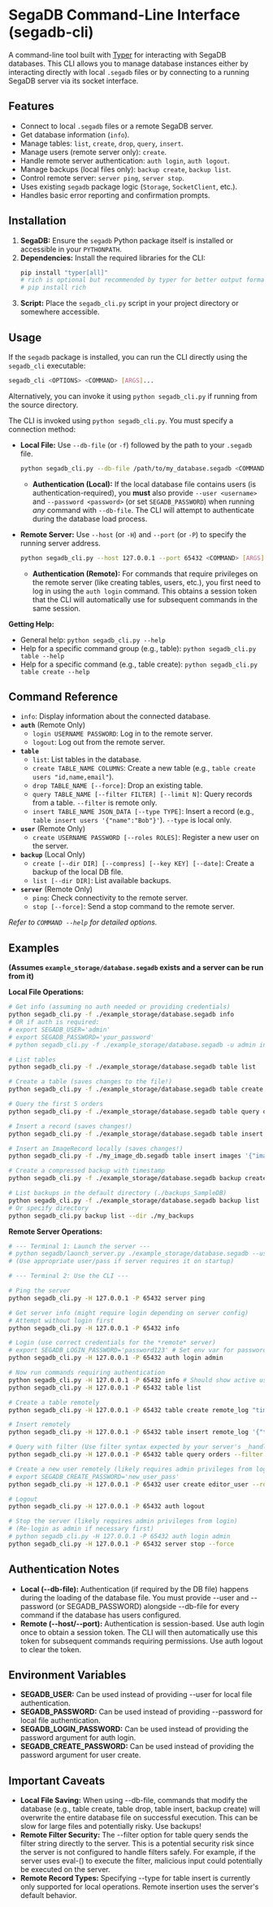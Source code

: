 # SegaDB Command-Line Interface (segadb-cli)

A command-line tool built with [Typer](https://typer.tiangolo.com/) for interacting with SegaDB databases. This CLI allows you to manage database instances either by interacting directly with local `.segadb` files or by connecting to a running SegaDB server via its socket interface.

## Features

*   Connect to local `.segadb` files or a remote SegaDB server.
*   Get database information (`info`).
*   Manage tables: `list`, `create`, `drop`, `query`, `insert`.
*   Manage users (remote server only): `create`.
*   Handle remote server authentication: `auth login`, `auth logout`.
*   Manage backups (local files only): `backup create`, `backup list`.
*   Control remote server: `server ping`, `server stop`.
*   Uses existing `segadb` package logic (`Storage`, `SocketClient`, etc.).
*   Handles basic error reporting and confirmation prompts.

## Installation

1.  **SegaDB:** Ensure the `segadb` Python package itself is installed or accessible in your `PYTHONPATH`.
2.  **Dependencies:** Install the required libraries for the CLI:
    ```bash
    pip install "typer[all]"
    # rich is optional but recommended by typer for better output formatting
    # pip install rich
    ```
3.  **Script:** Place the `segadb_cli.py` script in your project directory or somewhere accessible.

## Usage

If the `segadb` package is installed, you can run the CLI directly using the `segadb_cli` executable:

```bash
segadb_cli <OPTIONS> <COMMAND> [ARGS]...
```

Alternatively, you can invoke it using `python segadb_cli.py` if running from the source directory.

The CLI is invoked using `python segadb_cli.py`. You must specify a connection method:

*   **Local File:** Use `--db-file` (or `-f`) followed by the path to your `.segadb` file.
    ```bash
    python segadb_cli.py --db-file /path/to/my_database.segadb <COMMAND> [ARGS]...
    ```
    *   **Authentication (Local):** If the local database file contains users (is authentication-required), you **must** also provide `--user <username>` and `--password <password>` (or set `SEGADB_PASSWORD`) when running *any* command with `--db-file`. The CLI will attempt to authenticate during the database load process.

*   **Remote Server:** Use `--host` (or `-H`) and `--port` (or `-P`) to specify the running server address.
    ```bash
    python segadb_cli.py --host 127.0.0.1 --port 65432 <COMMAND> [ARGS]...
    ```
    *   **Authentication (Remote):** For commands that require privileges on the remote server (like creating tables, users, etc.), you first need to log in using the `auth login` command. This obtains a session token that the CLI will automatically use for subsequent commands in the same session.

**Getting Help:**

*   General help: `python segadb_cli.py --help`
*   Help for a specific command group (e.g., table): `python segadb_cli.py table --help`
*   Help for a specific command (e.g., table create): `python segadb_cli.py table create --help`

## Command Reference

*   `info`: Display information about the connected database.
*   **`auth`** (Remote Only)
    *   `login USERNAME PASSWORD`: Log in to the remote server.
    *   `logout`: Log out from the remote server.
*   **`table`**
    *   `list`: List tables in the database.
    *   `create TABLE_NAME COLUMNS`: Create a new table (e.g., `table create users "id,name,email"`).
    *   `drop TABLE_NAME [--force]`: Drop an existing table.
    *   `query TABLE_NAME [--filter FILTER] [--limit N]`: Query records from a table. `--filter` is remote only.
    *   `insert TABLE_NAME JSON_DATA [--type TYPE]`: Insert a record (e.g., `table insert users '{"name":"Bob"}'`). `--type` is local only.
*   **`user`** (Remote Only)
    *   `create USERNAME PASSWORD [--roles ROLES]`: Register a new user on the server.
*   **`backup`** (Local Only)
    *   `create [--dir DIR] [--compress] [--key KEY] [--date]`: Create a backup of the local DB file.
    *   `list [--dir DIR]`: List available backups.
*   **`server`** (Remote Only)
    *   `ping`: Check connectivity to the remote server.
    *   `stop [--force]`: Send a stop command to the remote server.

*Refer to `COMMAND --help` for detailed options.*

## Examples

**(Assumes `example_storage/database.segadb` exists and a server can be run from it)**

**Local File Operations:**

```bash
# Get info (assuming no auth needed or providing credentials)
python segadb_cli.py -f ./example_storage/database.segadb info
# OR if auth is required:
# export SEGADB_USER='admin'
# export SEGADB_PASSWORD='your_password'
# python segadb_cli.py -f ./example_storage/database.segadb -u admin info

# List tables
python segadb_cli.py -f ./example_storage/database.segadb table list

# Create a table (saves changes to the file!)
python segadb_cli.py -f ./example_storage/database.segadb table create products "product_id,name,price"

# Query the first 5 orders
python segadb_cli.py -f ./example_storage/database.segadb table query orders --limit 5

# Insert a record (saves changes!)
python segadb_cli.py -f ./example_storage/database.segadb table insert products '{"product_id": 101, "name": "Gadget", "price": 99.99}'

# Insert an ImageRecord locally (saves changes!)
python segadb_cli.py -f ./my_image_db.segadb table insert images '{"image_data":"/path/to/image.jpg"}' --type ImageRecord

# Create a compressed backup with timestamp
python segadb_cli.py -f ./example_storage/database.segadb backup create --compress --date

# List backups in the default directory (./backups_SampleDB)
python segadb_cli.py -f ./example_storage/database.segadb backup list
# Or specify directory
python segadb_cli.py backup list --dir ./my_backups

```

**Remote Server Operations:**

```bash
# --- Terminal 1: Launch the server ---
# python segadb/launch_server.py ./example_storage/database.segadb --user admin --password password123
# (Use appropriate user/pass if server requires it on startup)

# --- Terminal 2: Use the CLI ---

# Ping the server
python segadb_cli.py -H 127.0.0.1 -P 65432 server ping

# Get server info (might require login depending on server config)
# Attempt without login first
python segadb_cli.py -H 127.0.0.1 -P 65432 info

# Login (use correct credentials for the *remote* server)
# export SEGADB_LOGIN_PASSWORD='password123' # Set env var for password
python segadb_cli.py -H 127.0.0.1 -P 65432 auth login admin

# Now run commands requiring authentication
python segadb_cli.py -H 127.0.0.1 -P 65432 info # Should show active user now
python segadb_cli.py -H 127.0.0.1 -P 65432 table list

# Create a table remotely
python segadb_cli.py -H 127.0.0.1 -P 65432 table create remote_log "timestamp,message"

# Insert remotely
python segadb_cli.py -H 127.0.0.1 -P 65432 table insert remote_log '{"timestamp": "2023-10-27T10:00:00Z", "message": "System started"}'

# Query with filter (Use filter syntax expected by your server's _handle_command)
python segadb_cli.py -H 127.0.0.1 -P 65432 table query orders --filter "lambda r: r.data['user_id'] == 5" -l 10

# Create a new user remotely (likely requires admin privileges from login)
# export SEGADB_CREATE_PASSWORD='new_user_pass'
python segadb_cli.py -H 127.0.0.1 -P 65432 user create editor_user --roles "editor"

# Logout
python segadb_cli.py -H 127.0.0.1 -P 65432 auth logout

# Stop the server (likely requires admin privileges from login)
# (Re-login as admin if necessary first)
# python segadb_cli.py -H 127.0.0.1 -P 65432 auth login admin
python segadb_cli.py -H 127.0.0.1 -P 65432 server stop --force
```

## Authentication Notes
- **Local (--db-file):** Authentication (if required by the DB file) happens during the loading of the database file. You must provide --user and --password (or SEGADB_PASSWORD) alongside --db-file for every command if the database has users configured.
- **Remote (--host/--port):** Authentication is session-based. Use auth login once to obtain a session token. The CLI will then automatically use this token for subsequent commands requiring permissions. Use auth logout to clear the token.

## Environment Variables
- **SEGADB_USER:** Can be used instead of providing --user for local file authentication.
- **SEGADB_PASSWORD:** Can be used instead of providing --password for local file authentication.
- **SEGADB_LOGIN_PASSWORD:** Can be used instead of providing the password argument for auth login.
- **SEGADB_CREATE_PASSWORD:** Can be used instead of providing the password argument for user create.

## Important Caveats
- **Local File Saving:** When using --db-file, commands that modify the database (e.g., table create, table drop, table insert, backup create) will overwrite the entire database file on successful execution. This can be slow for large files and potentially risky. Use backups!
- **Remote Filter Security:** The --filter option for table query sends the filter string directly to the server. This is a potential security risk since the server is not configured to handle filters safely. For example, if the server uses eval-() to execute the filter, malicious input could potentially be executed on the server.
- **Remote Record Types:** Specifying --type for table insert is currently only supported for local operations. Remote insertion uses the server's default behavior.
